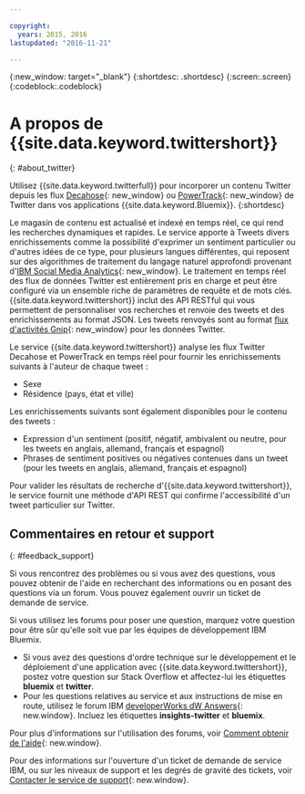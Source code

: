```yaml
---

copyright:
  years: 2015, 2016
lastupdated: "2016-11-21"

---
```


{:new_window: target="_blank"}
{:shortdesc: .shortdesc}
{:screen:.screen}
{:codeblock:.codeblock}

# A propos de {{site.data.keyword.twittershort}}
{: #about_twitter}

Utilisez {{site.data.keyword.twitterfull}} pour incorporer un contenu Twitter depuis les flux [Decahose](http://support.gnip.com/gnip2.0/){: new_window} ou [PowerTrack](http://support.gnip.com/apis/powertrack2.0/){: new_window} de  Twitter dans vos applications {{site.data.keyword.Bluemix}}.
{:shortdesc}

Le magasin de contenu est actualisé et indexé en temps réel, ce qui rend les recherches dynamiques et rapides. Le service apporte à Tweets divers enrichissements comme la possibilité d'exprimer un sentiment particulier ou d'autres idées de ce type, pour plusieurs langues différentes, qui reposent sur des algorithmes de traitement du langage naturel approfondi provenant d'[IBM Social Media Analytics](http://www.ibm.com/software/products/en/social-media-analytics/){: new_window}. Le traitement en temps réel des flux de données Twitter est entièrement pris en charge et peut être configuré via un ensemble riche de paramètres de requête et de mots clés. {{site.data.keyword.twittershort}}
inclut des API RESTful qui vous permettent de personnaliser vos recherches et renvoie des tweets et des enrichissements au format JSON. Les
tweets renvoyés sont au format [flux d'activités Gnip](http://support.gnip.com/){: new_window} pour les données Twitter.

Le service {{site.data.keyword.twittershort}} analyse les flux Twitter Decahose et PowerTrack en temps réel pour fournir les enrichissements suivants à l'auteur de chaque tweet :
* Sexe
* Résidence (pays, état et ville)

Les enrichissements suivants sont également disponibles pour le contenu des tweets :

* Expression d'un sentiment (positif, négatif, ambivalent ou neutre, pour les tweets en anglais, allemand, français et espagnol)
* Phrases de sentiment positives ou négatives contenues dans un tweet (pour les tweets en anglais, allemand, français et espagnol)

Pour valider les résultats de recherche d'{{site.data.keyword.twittershort}}, le service fournit une méthode d'API REST
qui confirme l'accessibilité d'un tweet particulier sur Twitter. 

## Commentaires en retour et support 
{: #feedback_support}

Si vous rencontrez des problèmes ou si vous avez des questions, vous pouvez obtenir de l'aide en recherchant des informations ou en posant des questions via un forum. Vous pouvez également ouvrir un ticket de demande de service.

Si vous utilisez les forums pour poser une question, marquez votre question pour être sûr qu'elle soit vue par les équipes de développement IBM Bluemix. 
* Si vous avez des questions d'ordre technique sur le développement et le déploiement d'une application avec {{site.data.keyword.twittershort}}, postez votre question sur Stack Overflow et affectez-lui les étiquettes **bluemix** et **twitter**. 
* Pour les questions relatives au service et aux instructions de mise en route, utilisez le forum IBM [developerWorks dW Answers](https://developer.ibm.com/answers/topics/insights-twitter/?smartspace=bluemix){: new.window}. Incluez les étiquettes **insights-twitter** et **bluemix**.

Pour plus d'informations sur l'utilisation des forums, voir [Comment obtenir de l'aide](https://new-console.ng.bluemix.net/docs/support/index.html#getting-help){: new.window}. 

Pour des informations sur l'ouverture d'un ticket de demande de service IBM, ou sur les niveaux de support et les degrés de gravité des tickets, voir [Contacter le service de support](https://new-console.ng.bluemix.net/docs/support/index.html#contacting-support){: new.window}.
